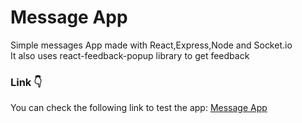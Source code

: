 # Message App
Simple messages App made with React,Express,Node and Socket.io\
It also uses react-feedback-popup library to get feedback
### Link :point_down:
You can check the following link to test the app:
[Message App](https://5fd37525ddbbcc48a3957adf--admiring-mcclintock-a9da5c.netlify.app/)

